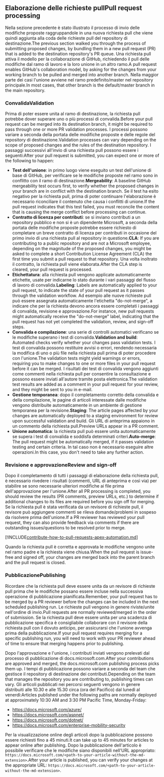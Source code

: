 ## <a name="pull-request-processing"></a><span data-ttu-id="dc5b5-101">Elaborazione delle richieste pull</span><span class="sxs-lookup"><span data-stu-id="dc5b5-101">Pull request processing</span></span>

<span data-ttu-id="dc5b5-102">Nella sezione precedente è stato illustrato il processo di invio delle modifiche proposte raggruppandole in una nuova richiesta pull che viene quindi aggiunta alla coda delle richieste pull del repository di destinazione.</span><span class="sxs-lookup"><span data-stu-id="dc5b5-102">The previous section walked you through the process of submitting proposed changes, by bundling them in a new pull request (PR) that is added to the destination repository's PR queue.</span></span> <span data-ttu-id="dc5b5-103">Una richiesta pull attiva il modello per la collaborazione di GitHub, richiedendo il pull delle modifiche dal ramo di lavoro e la loro unione in un altro ramo.</span><span class="sxs-lookup"><span data-stu-id="dc5b5-103">A pull request enables GitHub's collaboration model, by asking for the changes from your working branch to be pulled and merged into another branch.</span></span> <span data-ttu-id="dc5b5-104">Nella maggior parte dei casi l'unione avviene nel ramo predefinito/master nel repository principale.</span><span class="sxs-lookup"><span data-stu-id="dc5b5-104">In most cases, that other branch is the default/master branch in the main repository.</span></span>

### <a name="validation"></a><span data-ttu-id="dc5b5-105">Convalida</span><span class="sxs-lookup"><span data-stu-id="dc5b5-105">Validation</span></span>

<span data-ttu-id="dc5b5-106">Prima di poter essere unita al ramo di destinazione, la richiesta pull potrebbe dover superare uno o più processi di convalida.</span><span class="sxs-lookup"><span data-stu-id="dc5b5-106">Before your pull request can be merged into its destination branch, it might be required to pass through one or more PR validation processes.</span></span> <span data-ttu-id="dc5b5-107">I processi possono variare a seconda della portata delle modifiche proposte e delle regole del repository di destinazione.</span><span class="sxs-lookup"><span data-stu-id="dc5b5-107">Validation processes can vary depending on the scope of proposed changes and the rules of the destination repository.</span></span> <span data-ttu-id="dc5b5-108">I passaggi successivi all'invio di una richiesta pull possono essere i seguenti:</span><span class="sxs-lookup"><span data-stu-id="dc5b5-108">After your pull request is submitted, you can expect one or more of the following to happen:</span></span>

- <span data-ttu-id="dc5b5-109">**Test dell'unione**: in primo luogo viene eseguito un test dell'unione di base di GitHub, per verificare se le modifiche proposte nel ramo sono in conflitto con il ramo di destinazione.</span><span class="sxs-lookup"><span data-stu-id="dc5b5-109">**Mergeability**: A baseline GitHub mergeability test occurs first, to verify whether the proposed changes in your branch are in conflict with the destination branch.</span></span> <span data-ttu-id="dc5b5-110">Se il test ha esito negativo per la richiesta pull, prima di poter continuare l'elaborazione è necessario riconciliare il contenuto che causa i conflitti di unione.</span><span class="sxs-lookup"><span data-stu-id="dc5b5-110">If the pull request indicates that this test failed, you must reconcile the content that is causing the merge conflict before processing can continue.</span></span>
- <span data-ttu-id="dc5b5-111">**Contratto di licenza per contributi**: se si inviano contributi a un repository pubblico e non si è un dipendente Microsoft, a seconda della portata delle modifiche proposte potrebbe essere richiesto di completare un breve contratto di licenza per contributi in occasione del primo invio di una richiesta pull al repository in questione.</span><span class="sxs-lookup"><span data-stu-id="dc5b5-111">**CLA**: If you are contributing to a public repository and are not a Microsoft employee, depending on the magnitude of the proposed changes, you might be asked to complete a short Contribution License Agreement (CLA) the first time you submit a pull request to that repository.</span></span> <span data-ttu-id="dc5b5-112">Una volta inoltrato il contratto, la richiesta pull viene elaborata.</span><span class="sxs-lookup"><span data-stu-id="dc5b5-112">After the CLA step is cleared, your pull request is processed.</span></span>
- <span data-ttu-id="dc5b5-113">**Etichettatura**: alla richiesta pull vengono applicate automaticamente etichette, usate per indicarne lo stato durante i vari passaggi del flusso di lavoro di convalida.</span><span class="sxs-lookup"><span data-stu-id="dc5b5-113">**Labeling**: Labels are automatically applied to your pull request, to indicate the state of your pull request as it passes through the validation workflow.</span></span> <span data-ttu-id="dc5b5-114">Ad esempio alle nuove richieste pull può essere assegnata automaticamente l'etichetta "do-not-merge", a indicare che per la richiesta devono ancora essere completati i passaggi di convalida, revisione e approvazione.</span><span class="sxs-lookup"><span data-stu-id="dc5b5-114">For instance, new pull requests might automatically receive the "do-not-merge" label, indicating that the pull request has not yet completed the validation, review, and sign-off steps.</span></span>
- <span data-ttu-id="dc5b5-115">**Convalida e compilazione**: una serie di controlli automatici verificano se le modifiche superano i test di convalida.</span><span class="sxs-lookup"><span data-stu-id="dc5b5-115">**Validation and build**: Automated checks verify whether your changes pass validation tests.</span></span> <span data-ttu-id="dc5b5-116">I test di convalida possono restituire avvisi o errori, rendendo necessaria la modifica di uno o più file nella richiesta pull prima di poter procedere con l'unione.</span><span class="sxs-lookup"><span data-stu-id="dc5b5-116">The validation tests might yield warnings or errors, requiring you to make changes to one or more files in your pull request before it can be merged.</span></span> <span data-ttu-id="dc5b5-117">I risultati dei test di convalida vengono aggiunti come commenti nella richiesta pull per consentire la consultazione e possono essere inviati all'autore tramite posta elettronica.</span><span class="sxs-lookup"><span data-stu-id="dc5b5-117">The validation test results are added as a comment in your pull request for your review, and they might be sent to you in e-mail.</span></span>
- <span data-ttu-id="dc5b5-118">**Gestione temporanea**: dopo il completamento corretto della convalida e della compilazione, le pagine di articoli interessate dalle modifiche vengono distribuite automaticamente in un ambiente di gestione temporanea per la revisione.</span><span class="sxs-lookup"><span data-stu-id="dc5b5-118">**Staging**: The article pages affected by your changes are automatically deployed to a staging environment for review upon successful validation and build.</span></span> <span data-ttu-id="dc5b5-119">Gli URL di anteprima appaiono in un commento della richiesta pull.</span><span class="sxs-lookup"><span data-stu-id="dc5b5-119">Preview URLs appear in a PR comment.</span></span>
- <span data-ttu-id="dc5b5-120">**Unione automatica**: la richiesta pull può essere unita automaticamente se supera i test di convalida e soddisfa determinati criteri.</span><span class="sxs-lookup"><span data-stu-id="dc5b5-120">**Auto-merge**: The pull request might be automatically merged, if it passes validation testing and certain criteria.</span></span> <span data-ttu-id="dc5b5-121">In tal caso non è necessario eseguire altre operazioni.</span><span class="sxs-lookup"><span data-stu-id="dc5b5-121">In this case, you don't need to take any further action.</span></span>

### <a name="review-and-sign-off"></a><span data-ttu-id="dc5b5-122">Revisione e approvazione</span><span class="sxs-lookup"><span data-stu-id="dc5b5-122">Review and sign-off</span></span>

<span data-ttu-id="dc5b5-123">Dopo il completamento di tutti i passaggi di elaborazione della richiesta pull, è necessario rivedere i risultati (commenti, URL di anteprima e così via) per stabilire se sono necessarie ulteriori modifiche ai file prima dell'approvazione per l'unione.</span><span class="sxs-lookup"><span data-stu-id="dc5b5-123">After all PR processing is completed, you should review the results (PR comments, preview URLs, etc.) to determine if additional changes to its files are required before you sign off for merging.</span></span> <span data-ttu-id="dc5b5-124">Se la richiesta pull è stata verificata da un revisore di richieste pull, il revisore può aggiungere commenti se rileva domande/problemi in sospeso da risolvere prima dell'unione.</span><span class="sxs-lookup"><span data-stu-id="dc5b5-124">If a PR reviewer has reviewed your pull request, they can also provide feedback via comments if there are outstanding issues/questions to be resolved prior to merge.</span></span>

[!INCLUDE[contribute-how-to-pull-requests-apex-automation.md](contribute-how-to-pull-requests-apex-automation.md)]

<span data-ttu-id="dc5b5-125">Quando la richiesta pull è corretta e approvata le modifiche vengono unite nel ramo padre e la richiesta viene chiusa.</span><span class="sxs-lookup"><span data-stu-id="dc5b5-125">When the pull request is issue-free and signed off, your changes are merged back into the parent branch and the pull request is closed.</span></span>

### <a name="publishing"></a><span data-ttu-id="dc5b5-126">Pubblicazione</span><span class="sxs-lookup"><span data-stu-id="dc5b5-126">Publishing</span></span>

<span data-ttu-id="dc5b5-127">Ricordare che la richiesta pull deve essere unita da un revisore di richieste pull prima che le modifiche possano essere incluse nella successiva operazione di pubblicazione pianificata.</span><span class="sxs-lookup"><span data-stu-id="dc5b5-127">Remember, your pull request has to be merged by a PR reviewer before the changes can be included in the next scheduled publishing run.</span></span> <span data-ttu-id="dc5b5-128">Le richieste pull vengono in genere riviste/unite nell'ordine di invio.</span><span class="sxs-lookup"><span data-stu-id="dc5b5-128">Pull requests are normally reviewed/merged in the order of submission.</span></span> <span data-ttu-id="dc5b5-129">Se la richiesta pull deve essere unita per una scadenza di pubblicazione specifica è consigliabile collaborare con il revisore della richiesta pull con il dovuto anticipo, per assicurarsi che l'unione avvenga prima della pubblicazione.</span><span class="sxs-lookup"><span data-stu-id="dc5b5-129">If your pull request requires merging for a specific publishing run, you will need to work with your PR reviewer ahead of time to ensure that merging happens prior to publishing.</span></span>

<span data-ttu-id="dc5b5-130">Dopo l'approvazione e l'unione, i contributi inviati vengono prelevati dal processo di pubblicazione di docs.microsoft.com.</span><span class="sxs-lookup"><span data-stu-id="dc5b5-130">After your contributions are approved and merged, the docs.microsoft.com publishing process picks them up.</span></span> <span data-ttu-id="dc5b5-131">I tempi di pubblicazione possono variare a seconda del team che gestisce il repository di destinazione dei contributi.</span><span class="sxs-lookup"><span data-stu-id="dc5b5-131">Depending on the team that manages the repository you are contributing to, publishing times can vary.</span></span> <span data-ttu-id="dc5b5-132">Gli articoli pubblicati nei percorsi seguenti vengono in genere distribuiti alle 10.30 e alle 15.30 circa (ora del Pacifico) dal lunedì al venerdì:</span><span class="sxs-lookup"><span data-stu-id="dc5b5-132">Articles published under the following paths are normally deployed at approximately 10:30 AM and 3:30 PM Pacific Time, Monday-Friday:</span></span>

- https://docs.microsoft.com/azure/
- https://docs.microsoft.com/aspnet/
- https://docs.microsoft.com/dotnet/
- https://docs.microsoft.com/enterprise-mobility-security

<span data-ttu-id="dc5b5-133">Per la visualizzazione online degli articoli dopo la pubblicazione possono essere richiesti fino a 45 minuti.</span><span class="sxs-lookup"><span data-stu-id="dc5b5-133">It can take up to 45 minutes for articles to appear online after publishing.</span></span> <span data-ttu-id="dc5b5-134">Dopo la pubblicazione dell'articolo è possibile verificare che le modifiche siano disponibili nell'URL appropriato: `https://docs.microsoft.com/<path-to-your-article-without-the-md-extension>`.</span><span class="sxs-lookup"><span data-stu-id="dc5b5-134">After your article is published, you can verify your changes at the appropriate URL: `https://docs.microsoft.com/<path-to-your-article-without-the-md-extension>`.</span></span>
